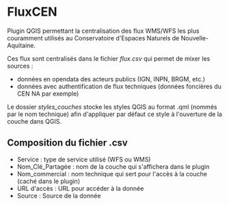 # FluxCEN
 
 Plugin QGIS permettant la centralisation des flux WMS/WFS les plus couramment utilisés au Conservatoire d'Espaces Naturels de Nouvelle-Aquitaine.

 Ces flux sont centralisés dans le fichier *flux.csv* qui permet de mixer les sources :
  * données en opendata des acteurs publics (IGN, INPN, BRGM, etc.)
  * données avec authentification de flux techniques (données foncières du CEN NA par exemple)
 
 Le dossier *styles_couches* stocke les styles QGIS au format .qml (nommés par le nom technique) afin d'appliquer par défaut ce style à l'ouverture de la couche dans QGIS.
 
  
  ## Composition du fichier .csv
  
  * Service : type de service utilisé (WFS ou WMS)
  * Nom_Clé_Partagée : nom de la couche qui s'affichera dans le plugin
  * Nom_commercial : nom technique qui sert pour l'accès à la couche (caché dans le plugin)
  * URL d'accès : URL pour accéder à la donnée
  * Source : Source de la donnée
